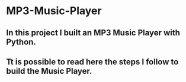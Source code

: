 # MP3-Music-Player

## In this project I built an MP3 Music Player with Python.
## Tt is possible to read here the steps I follow to build the Music Player. 
